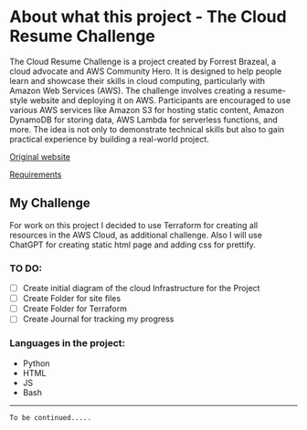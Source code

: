 # About what this project - The Cloud Resume Challenge

The Cloud Resume Challenge is a project created by Forrest Brazeal, a cloud advocate and AWS Community Hero. It is designed to help people learn and showcase their skills in cloud computing, particularly with Amazon Web Services (AWS).
The challenge involves creating a resume-style website and deploying it on AWS. Participants are encouraged to use various AWS services like Amazon S3 for hosting static content, Amazon DynamoDB for storing data, AWS Lambda for serverless functions, and more. The idea is not only to demonstrate technical skills but also to gain practical experience by building a real-world project.

[Original website](https://cloudresumechallenge.dev/)

[Requirements](docs/README.md)

## My Challenge

For work on this project I decided to use Terraform for creating all resources in the AWS Cloud, as additional challenge. Also I will use ChatGPT for creating static html page and adding css for prettify.

### TO DO:

- [ ] Create initial diagram of the cloud Infrastructure for the Project
- [ ] Create Folder for site files
- [ ] Create Folder for Terraform
- [ ] Create Journal for tracking my progress

### Languages in the project:
- Python
- HTML
- JS
- Bash


___

`To be continued.....`